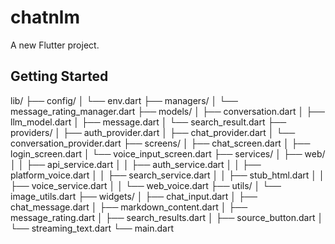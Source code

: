 # chatnlm

A new Flutter project.

## Getting Started

lib/
├── config/
│   └── env.dart
├── managers/
│   └── message_rating_manager.dart
├── models/
│   ├── conversation.dart
│   ├── llm_model.dart
│   ├── message.dart
│   └── search_result.dart
├── providers/
│   ├── auth_provider.dart
│   ├── chat_provider.dart
│   └── conversation_provider.dart
├── screens/
│   ├── chat_screen.dart
│   ├── login_screen.dart
│   └── voice_input_screen.dart
├── services/
│   ├── web/
│   │   ├── api_service.dart
│   │   ├── auth_service.dart
│   │   ├── platform_voice.dart
│   │   ├── search_service.dart
│   │   ├── stub_html.dart
│   │   ├── voice_service.dart
│   │   └── web_voice.dart
├── utils/
│   └── image_utils.dart
├── widgets/
│   ├── chat_input.dart
│   ├── chat_message.dart
│   ├── markdown_content.dart
│   ├── message_rating.dart
│   ├── search_results.dart
│   ├── source_button.dart
│   └── streaming_text.dart
└── main.dart
